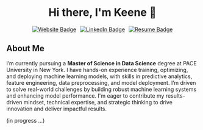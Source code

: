 <h1 align="center">Hi there, I'm Keene 👋</h1>

<div style="display: flex; justify-content: center; gap: 10px;">
  <div>
    <a href="https://kchung.app/" target="_blank">
      <img src="https://custom-icon-badges.demolab.com/badge/Website-EA4335?logo=web&logoColor=white" alt="Website Badge"/>
    </a>
  </div>
  <div>
    <a href="https://www.linkedin.com/in/keenechung/" target="_blank">
      <img src="https://custom-icon-badges.demolab.com/badge/LinkedIn-0A66C2?logo=linkedin-white&logoColor=fff" alt="LinkedIn Badge"/>
    </a>
  </div>
  <div>
    <a href="https://drive.google.com/file/d/1bYzoWROVnOhCSRIIxIzErvhHo7M3ySe0/view?usp=sharing" target="_blank">
      <img src="https://custom-icon-badges.demolab.com/badge/Resume-34A853?logo=google-drive&logoColor=white" alt="Resume Badge"/>
    </a>
  </div>
</div>

## About Me

I’m currently pursuing a **Master of Science in Data Science** degree at PACE University in New York. I have hands-on experience training, optimizing, and deploying machine learning models, with skills in predictive analytics, feature engineering, data preprocessing, and model deployment. I’m driven to solve real-world challenges by building robust machine learning systems and enhancing model performance. I'm eager to contribute my results-driven mindset, technical expertise, and strategic thinking to drive innovation and deliver impactful results.


(in progress ...)


<!--
**keenechung/keenechung** is a ✨ _special_ ✨ repository because its `README.md` (this file) appears on your GitHub profile.

Here are some ideas to get you started:

- 🔭 I’m currently working on ...
- 🌱 I’m currently learning ...
- 👯 I’m looking to collaborate on ...
- 🤔 I’m looking for help with ...
- 💬 Ask me about ...
- 📫 How to reach me: ...
- 😄 Pronouns: ...
- ⚡ Fun fact: ...
-->
